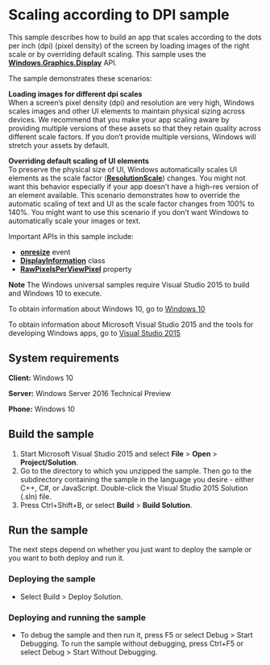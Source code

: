 ﻿<!---
  category: ControlsLayoutAndText
--->
# Scaling according to DPI sample

This sample describes how to build an app that scales according to the dots per inch (dpi) (pixel density) of the screen by loading images of the right scale or by overriding default scaling. This sample uses the [**Windows.Graphics.Display**](http://msdn.microsoft.com/library/windows/apps/br226166) API.

The sample demonstrates these scenarios:

**Loading images for different dpi scales**  
When a screen’s pixel density (dpi) and resolution are very high, Windows scales images and other UI elements to maintain physical sizing across devices. We recommend that you make your app scaling aware by providing multiple versions of these assets so that they retain quality across different scale factors. If you don’t provide multiple versions, Windows will stretch your assets by default.

**Overriding default scaling of UI elements**  
To preserve the physical size of UI, Windows automatically scales UI elements as the scale factor ([**ResolutionScale**](http://msdn.microsoft.com/library/windows/apps/br226165)) changes. You might not want this behavior especially if your app doesn’t have a high-res version of an element available. This scenario demonstrates how to override the automatic scaling of text and UI as the scale factor changes from 100% to 140%. You might want to use this scenario if you don’t want Windows to automatically scale your images or text.

Important APIs in this sample include:

-   [**onresize**](http://msdn.microsoft.com/library/windows/apps/hh466035) event
-   [**DisplayInformation**](http://msdn.microsoft.com/library/windows/apps/dn264258) class
-   [**RawPixelsPerViewPixel**](https://msdn.microsoft.com/en-us/library/windows.graphics.display.displayinformation.rawpixelsperviewpixel.aspx) property

**Note** The Windows universal samples require Visual Studio 2015 to build and Windows 10 to execute.
 
To obtain information about Windows 10, go to [Windows 10](http://go.microsoft.com/fwlink/?LinkID=532421)

To obtain information about Microsoft Visual Studio 2015 and the tools for developing Windows apps, go to [Visual Studio 2015](http://go.microsoft.com/fwlink/?LinkID=532422)

## System requirements

**Client:** Windows 10

**Server:** Windows Server 2016 Technical Preview

**Phone:** Windows 10

## Build the sample

1. Start Microsoft Visual Studio 2015 and select **File** \> **Open** \> **Project/Solution**.
2. Go to the directory to which you unzipped the sample. Then go to the subdirectory containing the sample in the language you desire - either C++, C#, or JavaScript. Double-click the Visual Studio 2015 Solution (.sln) file. 
3. Press Ctrl+Shift+B, or select **Build** \> **Build Solution**. 

## Run the sample

The next steps depend on whether you just want to deploy the sample or you want to both deploy and run it.

### Deploying the sample

- Select Build > Deploy Solution. 

### Deploying and running the sample

- To debug the sample and then run it, press F5 or select Debug >  Start Debugging. To run the sample without debugging, press Ctrl+F5 or select Debug > Start Without Debugging. 
